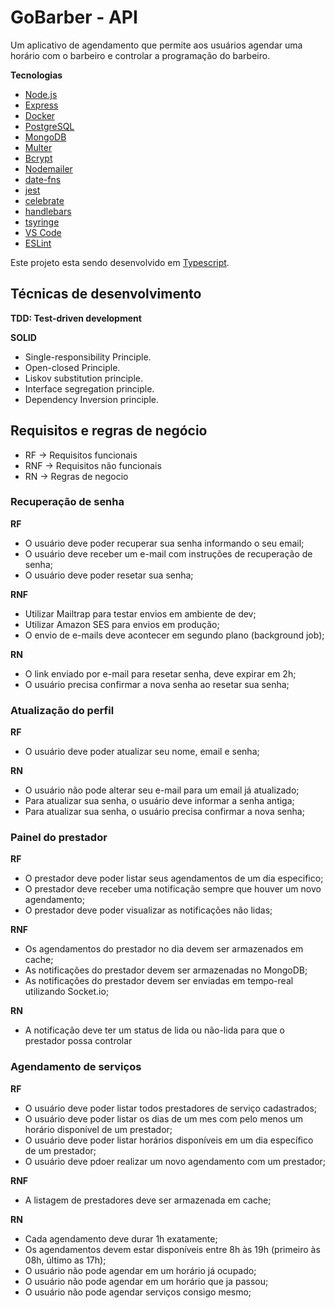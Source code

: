 # GoBarber - API
Um aplicativo de agendamento que permite aos usuários agendar uma horário com o barbeiro e controlar a programação do barbeiro.

**Tecnologias**

- [Node.js](https://nodejs.org/)
- [Express](https://expressjs.com/)
- [Docker](https://www.docker.com/docker-community)
- [PostgreSQL](https://www.postgresql.org/)
- [MongoDB](https://www.mongodb.com/)
- [Multer](https://github.com/expressjs/multer)
- [Bcrypt](https://www.npmjs.com/package/bcrypt)
- [Nodemailer](https://nodemailer.com/about/)
- [date-fns](https://date-fns.org/)
- [jest](https://jestjs.io/)
- [celebrate](https://github.com/arb/celebrate)
- [handlebars](https://handlebarsjs.com/)
- [tsyringe](https://github.com/microsoft/tsyringe/)
- [VS Code](https://code.visualstudio.com/)
- [ESLint](https://marketplace.visualstudio.com/items?itemName=dbaeumer.vscode-eslint)

Este projeto esta sendo desenvolvido em [Typescript](https://www.typescriptlang.org/).

## Técnicas de desenvolvimento

**TDD: Test-driven development**

**SOLID**
- Single-responsibility Principle.
- Open-closed Principle.
- Liskov substitution principle.
- Interface segregation principle.
- Dependency Inversion principle.

## Requisitos e regras de negócio
- RF  -> Requisitos funcionais
- RNF -> Requisitos não funcionais
- RN  -> Regras de negocio

### Recuperação de senha

**RF**

- O usuário deve poder recuperar sua senha informando o seu email;
- O usuário deve receber um e-mail com instruções de recuperação de senha;
- O usuário deve poder resetar sua senha;

**RNF**

- Utilizar Mailtrap para testar envios em ambiente de dev;
- Utilizar Amazon SES para envios em produção;
- O envio de e-mails deve acontecer em segundo plano (background job);

**RN**

- O link enviado por e-mail para resetar senha, deve expirar em 2h;
- O usuário precisa confirmar a nova senha ao resetar sua senha;

### Atualização do perfil

**RF**

- O usuário deve poder atualizar seu nome, email e senha;

**RN**

- O usuário não pode alterar seu e-mail para um email já atualizado;
- Para atualizar sua senha, o usuário deve informar a senha antiga;
- Para atualizar sua senha, o usuário precisa confirmar a nova senha;


### Painel do prestador

**RF**

- O prestador deve poder listar seus agendamentos de um dia especifico;
- O prestador deve receber uma notificação sempre que houver um novo agendamento;
- O prestador deve poder visualizar as notificações não lidas;

**RNF**

- Os agendamentos do prestador no dia devem ser armazenados em cache;
- As notificações do prestador devem ser armazenadas no MongoDB;
- As notificações do prestador devem ser enviadas em tempo-real utilizando Socket.io;

**RN**

- A notificação deve ter um status de lida ou não-lida para que o prestador possa controlar

### Agendamento de serviços

**RF**

- O usuário deve poder listar todos prestadores de serviço cadastrados;
- O usuário deve poder listar os dias de um mes com pelo menos um horário disponível de um prestador;
- O usuário deve poder listar horários disponíveis em um dia específico de um prestador;
- O usuário deve pdoer realizar um novo agendamento com um prestador;

**RNF**

- A listagem de prestadores deve ser armazenada em cache;

**RN**

- Cada agendamento deve durar 1h exatamente;
- Os agendamentos devem estar disponíveis entre 8h às 19h (primeiro às 08h, último as 17h);
- O usuário não pode agendar em um horário já ocupado;
- O usuário não pode agendar em um horário que ja passou;
- O usuário não pode agendar serviços consigo mesmo;
